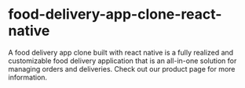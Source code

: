# food-delivery-app-clone-react-native
A food delivery app clone built with react native is a fully realized and customizable food delivery application that is an all-in-one solution for managing orders and deliveries. Check out our product page for more information.

